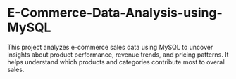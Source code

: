 # E-Commerce-Data-Analysis-using-MySQL
This project analyzes e-commerce sales data using MySQL to uncover insights about product performance, revenue trends, and pricing patterns. It helps understand which products and categories contribute most to overall sales.
